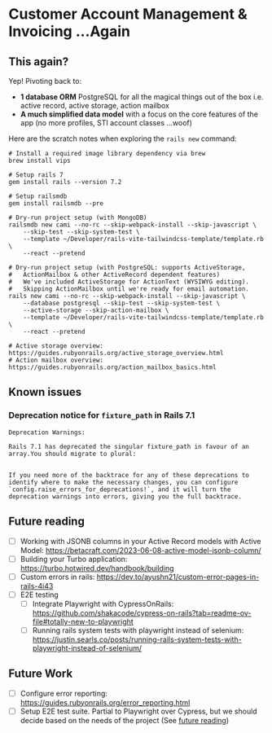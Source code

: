 # Customer Account Management & Invoicing ...Again

## This again?

Yep! Pivoting back to:

- **1 database ORM** PostgreSQL for all the magical things out of the box i.e. active record, active storage, action mailbox
- **A much simplified data model** with a focus on the core features of the app (no more profiles, STI account classes ...woof) 

Here are the scratch notes when exploring the `rails new` command:

```shell
# Install a required image library dependency via brew
brew install vips

# Setup rails 7
gem install rails --version 7.2

# Setup railsmdb
gem install railsmdb --pre

# Dry-run project setup (with MongoDB)
railsmdb new cami --no-rc --skip-webpack-install --skip-javascript \
	--skip-test --skip-system-test \
	--template ~/Developer/rails-vite-tailwindcss-template/template.rb \
	--react --pretend
	
# Dry-run project setup (with PostgreSQL: supports ActiveStorage, 
#   ActionMailbox & other ActiveRecord dependent features)
#   We've included ActiveStorage for ActionText (WYSIWYG editing).
#   Skipping ActionMailbox until we're ready for email automation.
rails new cami --no-rc --skip-webpack-install --skip-javascript \
	--database postgresql --skip-test --skip-system-test \
	--active-storage --skip-action-mailbox \
	--template ~/Developer/rails-vite-tailwindcss-template/template.rb \
	--react --pretend
	
# Active storage overview: https://guides.rubyonrails.org/active_storage_overview.html
# Action mailbox overview: https://guides.rubyonrails.org/action_mailbox_basics.html
```

## Known issues 

### Deprecation notice for `fixture_path` in Rails 7.1

```shell
Deprecation Warnings:

Rails 7.1 has deprecated the singular fixture_path in favour of an array.You should migrate to plural:


If you need more of the backtrace for any of these deprecations to
identify where to make the necessary changes, you can configure
`config.raise_errors_for_deprecations!`, and it will turn the
deprecation warnings into errors, giving you the full backtrace.
```

## Future reading 

- [ ] Working with JSONB columns in your Active Record models with Active Model: <https://betacraft.com/2023-06-08-active-model-jsonb-column/>
- [ ] Building your Turbo application: <https://turbo.hotwired.dev/handbook/building>
- [ ] Custom errors in rails: <https://dev.to/ayushn21/custom-error-pages-in-rails-4i43>
- [ ] E2E testing
  - [ ] Integrate Playwright with CypressOnRails: <https://github.com/shakacode/cypress-on-rails?tab=readme-ov-file#totally-new-to-playwright>
  - [ ] Running rails system tests with playwright instead of selenium: https://justin.searls.co/posts/running-rails-system-tests-with-playwright-instead-of-selenium/

## Future Work

- [ ] Configure error reporting: <https://guides.rubyonrails.org/error_reporting.html>
- [ ] Setup E2E test suite. Partial to Playwright over Cypress, but we should decide based on the needs of the project (See [future reading](#future-reading-))